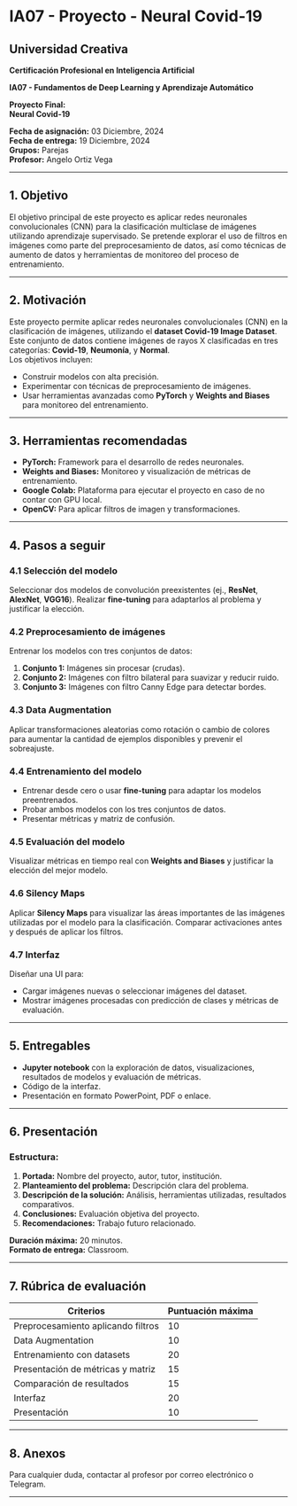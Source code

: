 # IA07 - Proyecto - Neural Covid-19

## Universidad Creativa  
**Certificación Profesional en Inteligencia Artificial**  

**IA07 - Fundamentos de Deep Learning y Aprendizaje Automático**  

**Proyecto Final:**  
**Neural Covid-19**

**Fecha de asignación:** 03 Diciembre, 2024  
**Fecha de entrega:** 19 Diciembre, 2024  
**Grupos:** Parejas  
**Profesor:** Angelo Ortiz Vega  

---

## 1. Objetivo  
El objetivo principal de este proyecto es aplicar redes neuronales convolucionales (CNN) para la clasificación multiclase de imágenes utilizando aprendizaje supervisado. Se pretende explorar el uso de filtros en imágenes como parte del preprocesamiento de datos, así como técnicas de aumento de datos y herramientas de monitoreo del proceso de entrenamiento.

---

## 2. Motivación  
Este proyecto permite aplicar redes neuronales convolucionales (CNN) en la clasificación de imágenes, utilizando el **dataset Covid-19 Image Dataset**. Este conjunto de datos contiene imágenes de rayos X clasificadas en tres categorías: **Covid-19**, **Neumonía**, y **Normal**.  
Los objetivos incluyen:  
- Construir modelos con alta precisión.  
- Experimentar con técnicas de preprocesamiento de imágenes.  
- Usar herramientas avanzadas como **PyTorch** y **Weights and Biases** para monitoreo del entrenamiento.  

---

## 3. Herramientas recomendadas  
- **PyTorch:** Framework para el desarrollo de redes neuronales.  
- **Weights and Biases:** Monitoreo y visualización de métricas de entrenamiento.  
- **Google Colab:** Plataforma para ejecutar el proyecto en caso de no contar con GPU local.  
- **OpenCV:** Para aplicar filtros de imagen y transformaciones.

---

## 4. Pasos a seguir  

### 4.1 Selección del modelo  
Seleccionar dos modelos de convolución preexistentes (ej., **ResNet**, **AlexNet**, **VGG16**). Realizar **fine-tuning** para adaptarlos al problema y justificar la elección.

### 4.2 Preprocesamiento de imágenes  
Entrenar los modelos con tres conjuntos de datos:  
1. **Conjunto 1:** Imágenes sin procesar (crudas).  
2. **Conjunto 2:** Imágenes con filtro bilateral para suavizar y reducir ruido.  
3. **Conjunto 3:** Imágenes con filtro Canny Edge para detectar bordes.  

### 4.3 Data Augmentation  
Aplicar transformaciones aleatorias como rotación o cambio de colores para aumentar la cantidad de ejemplos disponibles y prevenir el sobreajuste.

### 4.4 Entrenamiento del modelo  
- Entrenar desde cero o usar **fine-tuning** para adaptar los modelos preentrenados.  
- Probar ambos modelos con los tres conjuntos de datos.  
- Presentar métricas y matriz de confusión.

### 4.5 Evaluación del modelo  
Visualizar métricas en tiempo real con **Weights and Biases** y justificar la elección del mejor modelo.

### 4.6 Silency Maps  
Aplicar **Silency Maps** para visualizar las áreas importantes de las imágenes utilizadas por el modelo para la clasificación. Comparar activaciones antes y después de aplicar los filtros.

### 4.7 Interfaz  
Diseñar una UI para:  
- Cargar imágenes nuevas o seleccionar imágenes del dataset.  
- Mostrar imágenes procesadas con predicción de clases y métricas de evaluación.  

---

## 5. Entregables  
- **Jupyter notebook** con la exploración de datos, visualizaciones, resultados de modelos y evaluación de métricas.  
- Código de la interfaz.  
- Presentación en formato PowerPoint, PDF o enlace.

---

## 6. Presentación  
### Estructura:  
1. **Portada:** Nombre del proyecto, autor, tutor, institución.  
2. **Planteamiento del problema:** Descripción clara del problema.  
3. **Descripción de la solución:** Análisis, herramientas utilizadas, resultados comparativos.  
4. **Conclusiones:** Evaluación objetiva del proyecto.  
5. **Recomendaciones:** Trabajo futuro relacionado.

**Duración máxima:** 20 minutos.  
**Formato de entrega:** Classroom.

---

## 7. Rúbrica de evaluación  

| **Criterios**                        | **Puntuación máxima** |
|--------------------------------------|------------------------|
| Preprocesamiento aplicando filtros   | 10                     |
| Data Augmentation                    | 10                     |
| Entrenamiento con datasets           | 20                     |
| Presentación de métricas y matriz    | 15                     |
| Comparación de resultados            | 15                     |
| Interfaz                             | 20                     |
| Presentación                         | 10                     |

---

## 8. Anexos  
Para cualquier duda, contactar al profesor por correo electrónico o Telegram.  

---

